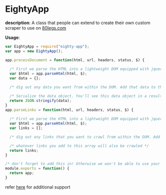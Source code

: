 # EightyApp

**description**: A class that people can extend to create their own custom scraper to use on [80legs.com](http://80legs.com/)

**Usage**:

```javascript
var EightyApp = require("eighty-app");
var app = new EightyApp();

app.processDocument = function(html, url, headers, status, $) {
  
  /* First we parse the HTML into a lightweight DOM equipped with jquery-like dom-traversal functions */
  var $html = app.parseHtml(html, $);
  var data = {}; 

  /* dig out any data you want from within the DOM. Add that data to the data object */

  /* Serialize the data object. You'll see this data object in a result file for a crawl using this 80app */ 
  return JSON.stringify(data); 
}
app.parseLinks = function(html, url, headers, status, $) {
  
  /* First we parse the HTML into a lightweight DOM equipped with jquery-like dom-traversal functions */
  var $html = app.parseHtml(html, $);
  var links = []; 

  /* dig out any links that you want to crawl from within the DOM. Add those links to the links array */  

  /* whatever links you add to this array will also be crawled */
  return links;
}

/* don't forget to add this in! Otherwise we won't be able to use your scraper from within our crawling engine */
module.exports = function() {
  return app;
}
```

refer [here](https://80legs.groovehq.com/help_center) for additional support
